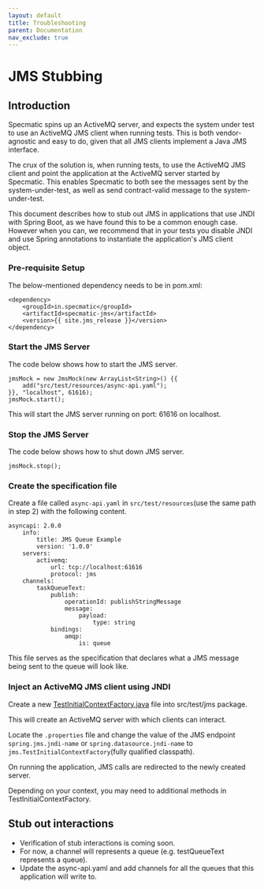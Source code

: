 ```yaml
---
layout: default
title: Troubleshooting
parent: Documentation
nav_exclude: true
---
```


# JMS Stubbing

## Introduction

Specmatic spins up an ActiveMQ server, and expects the system under test to use an ActiveMQ JMS client when running tests. This is both vendor-agnostic and easy to do, given that all JMS clients implement a Java JMS interface.

The crux of the solution is, when running tests, to use the ActiveMQ JMS client and point the application at the ActiveMQ server started by Specmatic. This enables Specmatic to both see the messages sent by the system-under-test, as well as send contract-valid message to the system-under-test.

This document describes how to stub out JMS in applications that use JNDI with Spring Boot, as we have found this to be a common enough case. However when you can, we recommend that in your tests you disable JNDI and use Spring annotations to instantiate the application's JMS client object.

### Pre-requisite Setup

The below-mentioned dependency needs to be in pom.xml:

```
<dependency>
    <groupId>in.specmatic</groupId>
    <artifactId>specmatic-jms</artifactId>
    <version>{{ site.jms_release }}</version>
</dependency>
```    

### Start the JMS Server

The code below shows how to start the JMS server.

```
jmsMock = new JmsMock(new ArrayList<String>() {{
    add("src/test/resources/async-api.yaml");
}}, "localhost", 61616);
jmsMock.start();
```

This will start the JMS server running on port: 61616 on localhost.

### Stop the JMS Server

The code below shows how to shut down JMS server.

```
jmsMock.stop();
```

### Create the specification file

Create a file called `async-api.yaml` in `src/test/resources`(use the same path in step 2) with
the following content.

```
asyncapi: 2.0.0
    info:
        title: JMS Queue Example
        version: '1.0.0'
    servers:
        activemq:
            url: tcp://localhost:61616
            protocol: jms
    channels:
        taskQueueText:
            publish:
                operationId: publishStringMessage
                message:
                    payload:
                        type: string
            bindings:
                amqp:
                    is: queue
```

This file serves as the specification that declares what a JMS message being sent to the queue will look like.

### Inject an ActiveMQ JMS client using JNDI

Create a new [TestInitialContextFactory.java](jms-stub-code/TestInitialContextFactory.java) file into src/test/jms package.

This will create an ActiveMQ server with which clients can interact.

Locate the `.properties` file and change the value of the JMS endpoint `spring.jms.jndi-name` or `spring.datasource.jndi-name` to `jms.TestInitialContextFactory`(fully qualified classpath).

On running the application, JMS calls are redirected to the newly created server.

Depending on your context, you may need to additional methods in TestInitialContextFactory.

## Stub out interactions

* Verification of stub interactions is coming soon.
* For now, a channel will represents a queue (e.g. testQueueText represents a queue).
* Update the async-api.yaml and add channels for all the queues that this application will write to.
